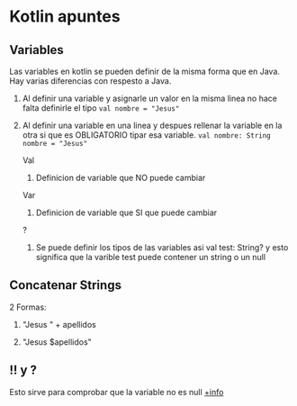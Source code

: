 # Kotlin apuntes

## Variables

Las variables en kotlin se pueden definir de la misma forma que en Java.
Hay varias diferencias con respesto a Java.

1. Al definir una variable y asignarle un valor en la misma linea no hace falta definirle el tipo
   `val nombre = "Jesus"`

2. Al definir una variable en una linea y despues rellenar la variable en la otra si que es OBLIGATORIO tipar esa variable.
   `val nombre: String`
   `nombre = "Jesus"`

   Val

   1. Definicion de variable que NO puede cambiar

   Var

   1. Definicion de variable que SI que puede cambiar

   ?

   1. Se puede definir los tipos de las variables asi val test: String? y esto significa que la varible test puede contener un string o un null

## Concatenar Strings

2 Formas:

1. "Jesus " + apellidos

2. "Jesus $apellidos"

## !! y  ?

Esto sirve para comprobar que la variable no es null
[+info](https://medium.com/@agrawalsuneet/safe-calls-vs-null-checks-in-kotlin-f7c56623ab30)